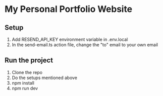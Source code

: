 # My Personal Portfolio Website

## Setup

1. Add RESEND_API_KEY environment variable in .env.local
2. In the send-email.ts action file, change the "to" email to your own email

## Run the project

1. Clone the repo
2. Do the setups mentioned above
3. npm install
4. npm run dev
